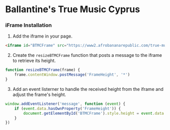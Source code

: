# Ballantine's True Music Cyprus

### iFrame Installation

1. Add the iframe in your page.

```html
<iframe id="BTMCFrame" src="https://www2.afrobananarepublic.com/true-music" onload="resizeBTMCFrame(this)"></iframe>
```

2. Create the `resizeBTMCFrame` function that posts a message to the iframe to retrieve its height.

```js
function resizeBTMCFrame(frame) {
    frame.contentWindow.postMessage('FrameHeight', '*')
}
```

3. Add an event listerner to handle the received height from the iframe and adjust the frame's height.

```js
window.addEventListener('message', function (event) {
    if (event.data.hasOwnProperty('FrameHeight')) {
        document.getElementById('BTMCFrame').style.height = event.data.FrameHeight + 'px'
    }
})
```
